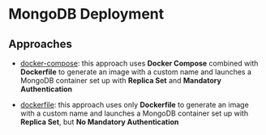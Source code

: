 # MongoDB Deployment

## Approaches

- [docker-compose](https://github.com/erebelo/aws-docker/tree/main/mongodb/docker-compose): this approach uses **Docker Compose** combined with **Dockerfile** to generate an image with a custom name and launches a MongoDB container set up with **Replica Set** and **Mandatory Authentication**

- [dockerfile](https://github.com/erebelo/aws-docker/tree/main/mongodb/dockerfile): this approach uses only **Dockerfile** to generate an image with a custom name and launches a MongoDB container set up with **Replica Set**, but **No Mandatory Authentication**
